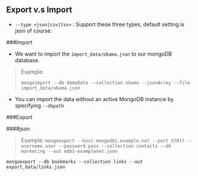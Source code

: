 ## Export v.s Import

- `--type <json|csv|tsv>` : Support these three types, default setting is json of course.

###Import

- We want to import the `import_data/obama.json` to our mongoDB database.

> Example:
>
> `mongoimport --db demoData --collection obama --jsonArray --file import_data/obama.json`

- You can import the data without an active MongoDB instance by specifying `--dbpath`


###Export

####json

> Example:
> `mongoexport --host mongodb1.example.net --port 37017 --username user --password pass --collection contacts --db marketing --out mdb1-examplenet.json`


`mongoexport --db bookmarks --collection links --out export_data/links.json`